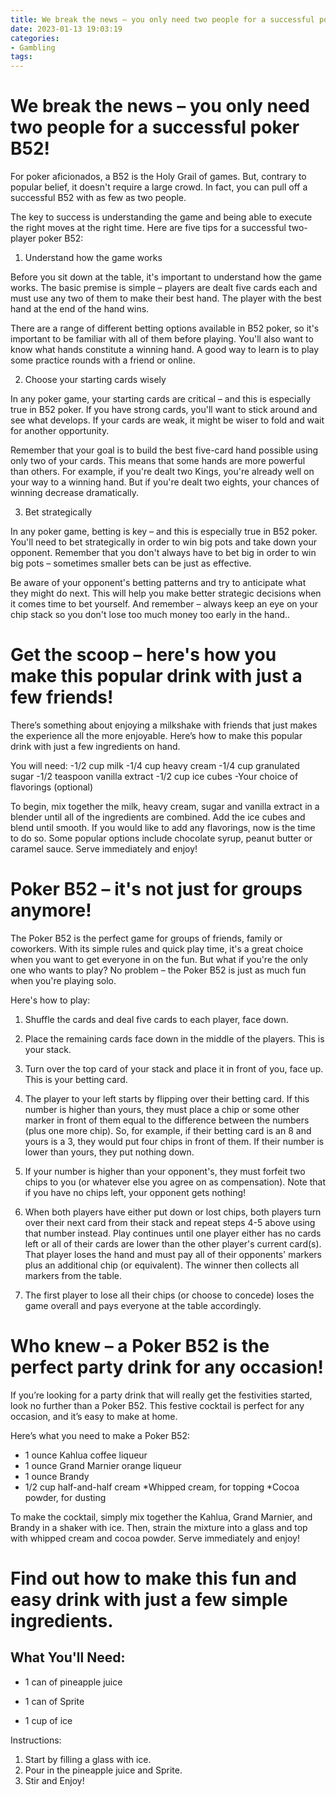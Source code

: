 ```yaml
---
title: We break the news – you only need two people for a successful poker B52!
date: 2023-01-13 19:03:19
categories:
- Gambling
tags:
---
```



#  We break the news – you only need two people for a successful poker B52!

For poker aficionados, a B52 is the Holy Grail of games. But, contrary to popular belief, it doesn't require a large crowd. In fact, you can pull off a successful B52 with as few as two people.

The key to success is understanding the game and being able to execute the right moves at the right time. Here are five tips for a successful two-player poker B52:

1. Understand how the game works

Before you sit down at the table, it's important to understand how the game works. The basic premise is simple – players are dealt five cards each and must use any two of them to make their best hand. The player with the best hand at the end of the hand wins.

There are a range of different betting options available in B52 poker, so it's important to be familiar with all of them before playing. You'll also want to know what hands constitute a winning hand. A good way to learn is to play some practice rounds with a friend or online.

2. Choose your starting cards wisely

In any poker game, your starting cards are critical – and this is especially true in B52 poker. If you have strong cards, you'll want to stick around and see what develops. If your cards are weak, it might be wiser to fold and wait for another opportunity.

Remember that your goal is to build the best five-card hand possible using only two of your cards. This means that some hands are more powerful than others. For example, if you're dealt two Kings, you're already well on your way to a winning hand. But if you're dealt two eights, your chances of winning decrease dramatically.

3. Bet strategically

In any poker game, betting is key – and this is especially true in B52 poker. You'll need to bet strategically in order to win big pots and take down your opponent. Remember that you don't always have to bet big in order to win big pots – sometimes smaller bets can be just as effective.

Be aware of your opponent's betting patterns and try to anticipate what they might do next. This will help you make better strategic decisions when it comes time to bet yourself. And remember – always keep an eye on your chip stack so you don't lose too much money too early in the hand..

#  Get the scoop – here's how you make this popular drink with just a few friends!

There’s something about enjoying a milkshake with friends that just makes the experience all the more enjoyable. Here’s how to make this popular drink with just a few ingredients on hand.

You will need: 
-1/2 cup milk
-1/4 cup heavy cream
-1/4 cup granulated sugar
-1/2 teaspoon vanilla extract
-1/2 cup ice cubes
-Your choice of flavorings (optional)

To begin, mix together the milk, heavy cream, sugar and vanilla extract in a blender until all of the ingredients are combined. Add the ice cubes and blend until smooth. If you would like to add any flavorings, now is the time to do so. Some popular options include chocolate syrup, peanut butter or caramel sauce. Serve immediately and enjoy!

#  Poker B52 – it's not just for groups anymore!

The Poker B52 is the perfect game for groups of friends, family or coworkers. With its simple rules and quick play time, it's a great choice when you want to get everyone in on the fun. But what if you're the only one who wants to play? No problem – the Poker B52 is just as much fun when you're playing solo.

Here's how to play:

1. Shuffle the cards and deal five cards to each player, face down.

2. Place the remaining cards face down in the middle of the players. This is your stack.

3. Turn over the top card of your stack and place it in front of you, face up. This is your betting card.

4. The player to your left starts by flipping over their betting card. If this number is higher than yours, they must place a chip or some other marker in front of them equal to the difference between the numbers (plus one more chip). So, for example, if their betting card is an 8 and yours is a 3, they would put four chips in front of them. If their number is lower than yours, they put nothing down.

5. If your number is higher than your opponent's, they must forfeit two chips to you (or whatever else you agree on as compensation). Note that if you have no chips left, your opponent gets nothing!

6. When both players have either put down or lost chips, both players turn over their next card from their stack and repeat steps 4-5 above using that number instead. Play continues until one player either has no cards left or all of their cards are lower than the other player's current card(s). That player loses the hand and must pay all of their opponents' markers plus an additional chip (or equivalent). The winner then collects all markers from the table.

7. The first player to lose all their chips (or choose to concede) loses the game overall and pays everyone at the table accordingly.

#  Who knew – a Poker B52 is the perfect party drink for any occasion!

If you’re looking for a party drink that will really get the festivities started, look no further than a Poker B52. This festive cocktail is perfect for any occasion, and it’s easy to make at home.

Here’s what you need to make a Poker B52:

* 1 ounce Kahlua coffee liqueur
 * 1 ounce Grand Marnier orange liqueur
 * 1 ounce Brandy
 * 1/2 cup half-and-half cream
 *Whipped cream, for topping
 *Cocoa powder, for dusting

To make the cocktail, simply mix together the Kahlua, Grand Marnier, and Brandy in a shaker with ice. Then, strain the mixture into a glass and top with whipped cream and cocoa powder. Serve immediately and enjoy!

#  Find out how to make this fun and easy drink with just a few simple ingredients.

## What You'll Need:

* 1 can of pineapple juice

* 1 can of Sprite

* 1 cup of ice

Instructions:
1. Start by filling a glass with ice.
2. Pour in the pineapple juice and Sprite.
3. Stir and Enjoy!